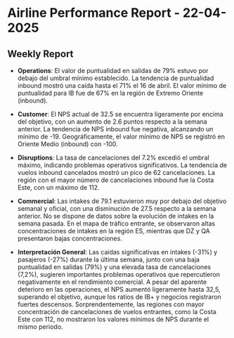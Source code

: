 # Airline Performance Report - 22-04-2025

## Weekly Report

- **Operations**: El valor de puntualidad en salidas de 79% estuvo por debajo del umbral mínimo establecido. La tendencia de puntualidad inbound mostró una caída hasta el 71% el 16 de abril. El valor mínimo de puntualidad para IB fue de 67% en la región de Extremo Oriente (inbound).

- **Customer**: El NPS actual de 32.5 se encuentra ligeramente por encima del objetivo, con un aumento de 2.6 puntos respecto a la semana anterior. La tendencia de NPS inbound fue negativa, alcanzando un mínimo de -19. Geográficamente, el valor mínimo de NPS se registró en Oriente Medio (inbound) con -100.

- **Disruptions**: La tasa de cancelaciones del 7.2% excedió el umbral máximo, indicando problemas operativos significativos. La tendencia de vuelos inbound cancelados mostró un pico de 62 cancelaciones. La región con el mayor número de cancelaciones inbound fue la Costa Este, con un máximo de 112.

- **Commercial**: Las intakes de 79.1 estuvieron muy por debajo del objetivo semanal y oficial, con una disminución de 27.5 respecto a la semana anterior. No se dispone de datos sobre la evolución de intakes en la semana pasada. En el mapa de tráfico entrante, se observaron altas concentraciones de intakes en la región ES, mientras que DZ y QA presentaron bajas concentraciones.

- **Interpretación General**: Las caídas significativas en intakes (-31%) y pasajeros (-27%) durante la última semana, junto con una baja puntualidad en salidas (79%) y una elevada tasa de cancelaciones (7,2%), sugieren importantes problemas operativos que repercutieron negativamente en el rendimiento comercial. A pesar del aparente deterioro en las operaciones, el NPS aumentó ligeramente hasta 32,5, superando el objetivo, aunque los ratios de IB+ y negocios registraron fuertes descensos. Sorprendentemente, las regiones con mayor concentración de cancelaciones de vuelos entrantes, como la Costa Este con 112, no mostraron los valores mínimos de NPS durante el mismo periodo.


